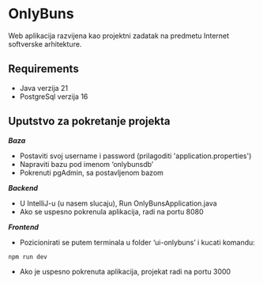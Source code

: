 # OnlyBuns
Web aplikacija razvijena kao projektni zadatak na predmetu Internet softverske arhitekture.
## Requirements
* Java verzija 21 <br>
* PostgreSql verzija 16
## Uputstvo za pokretanje projekta
***Baza*** <br>
* Postaviti svoj username i password (prilagoditi 'application.properties') <br>
* Napraviti bazu pod imenom ‘onlybunsdb’ <br>
* Pokrenuti pgAdmin, sa postavljenom bazom

***Backend*** <br>
* U IntelliJ-u (u nasem slucaju), Run OnlyBunsApplication.java <br>
* Ako se uspesno pokrenula aplikacija, radi na portu 8080

***Frontend*** <br>
* Pozicionirati se putem terminala u folder ‘ui-onlybuns’ i kucati komandu: 
```ruby
npm run dev
```
* Ako je uspesno pokrenuta aplikacija, projekat radi na portu 3000
